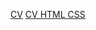 [CV](https://petru6e4ka.github.io/rsschool-cv/cv)
[CV HTML CSS](https://petru6e4ka.github.io/rsschool-cv/)
